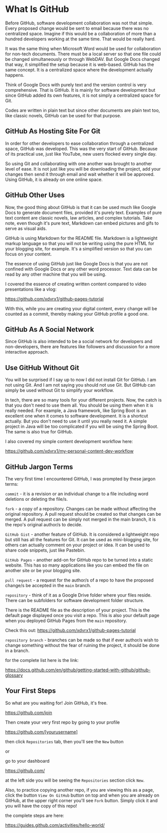 # What Is GitHub
Before GitHub, software development collaboration
was not that simple. Every proposed change
would be sent to email because there was no 
centralized space. Imagine if this would be
a collaboration of more than a hundred developers
working at the same time. That would be
really hard.

It was the same thing when Microsoft Word would 
be used for collaboration for non-tech documents.
There must be a local
server so that one file could be changed
simultaneously or through WebDAV. But Google Docs
changed that way, it
simplified the setup because it is web-based.
GitHub has the same concept. It is a centralized
space where the development actually happens.

Think of Google Docs with purely text and 
the version control is very comprehensive.
That is GitHub. It is mainly for software
development but since GitHub added its own
features, it is not simply a centralized
space for Git.

Codes are written in plain text but
since other documents are plain text too,
like classic novels, GitHub can be used
for that purpose.

## GitHub As Hosting Site For Git
In order
for other developers to ease collaboration 
through a centralized space, GitHub was
developed. This was the very start of GitHub. 
Because of its practical use,
just like YouTube, new users
flocked every single day.

So using Git and collaborating with
one another was brought to another level
of ease. It is not just like you will
be downloading the project, add your
changes then send it through email 
and wait whether it will be approved.
Using GitHub, it is already on one
online space.

## GitHub Other Uses
Now, the good thing about GitHub is that
it can be used much like Google Docs to
generate document files, provided
it's purely text. Examples of pure text
content are classic novels, law articles,
and complex tutorials. Take note,
even though it's pure text, Markdown
can embed pictures and gifs to serve
as visual aids.

GitHub is using Markdown for the 
README file. Markdown is a lightweight 
markup language
so that you will not be writing using 
the pure HTML for your blogging site, for
example. It's a simplified version so
that you can focus on your content.

The essence of using GitHub just like
Google Docs is that you are not confined
with Google Docs or any other word processor.
Text data can be read by any other machine
that you will be using.

I covered the essence of creating written
content compared to video presentations
like a vlog:

<https://github.com/xdvrx1/github-pages-tutorial>

With this, while you are creating your 
digital content, every change will be counted
as a commit, thereby making your GitHub profile
a good one.

## GitHub As A Social Network
Since GitHub is also intended to be
a social network for developers and non-developers,
there are features like followers
and discussion for a more interactive
approach.

## Use GitHub Without Git
You will be surprised if I say up to now
I did not install Git for GitHub. I am not
using Git. And I am not saying you should not 
use Git. But GitHub can simply be used
without Git to simplify your
workflow. 

In tech, there are so many tools for
your different projects. Now, the catch
is that you don't need to use them all.
You should be using them when it is really
needed. For example, a Java framework, like
Spring Boot is an excellent one when
it comes to software development. It is
a shortcut actually. But you don't
need to use it until you really need it.
A simple project in Java will be too 
complicated if you will be using the Spring Boot.
The same is also true for GitHub.

I also covered my simple content development
workflow here:

<https://github.com/xdvrx1/my-personal-content-dev-workflow>

## GitHub Jargon Terms
The very first time I encountered GitHub, 
I was prompted by these jargon terms:

`commit` - it is a revision or
an individual change to a file
including word deletions or deleting 
the file/s.

`fork` - a copy of a repository. Changes can
be made without affecting the original
repository. A pull request should be
created so that changes can be merged.
A pull request can be simply not merged
in the main branch, it is the repo's
original author/s to decide.

`GitHub Gist` - another feature of
GitHub. It is considered a lightweight
repo but still has all the features
for Git. It can be used as mini-blogging
site, for others can actually comment
on your project or idea. It can
be used to share code snippets, just
like Pastebin.

`GitHub Pages` - another add-on
for GitHub repo to be turned into a 
static website. This has so many 
applications like you can embed
the file on another site or be your
blogging site.

`pull request` - a request for the author/s
of a repo to have the proposed change/s
be accepted in the `main` branch.

`repository` - think of it as a Google Drive folder
where your files reside.
There can be subfolders
for software development folder structure.

There is the README file
as the description of your project. 
This is the 
default page displayed once you visit
a repo. This is also your default page
when you deployed GitHub Pages from
the `main` repository. 

Check this out:
<https://github.com/xdvrx1/github-pages-tutorial>

`repository branch` - branches can
be made so that if ever author/s
wish to change something without
the fear of ruining the project,
it should be done in a branch.

for the complete list here is the 
link:

<https://docs.github.com/en/github/getting-started-with-github/github-glossary>

## Your First Steps
So what are you waiting for! Join GitHub, it's free.

<https://github.com/join>

Then create your very first repo by going to your profile

<https://github.com/[yourusername]>

then click `Repositories` tab, then you'll see the 
`New` button

or

go to your dashboard 

<https://github.com/>

at the left side you will be seeing the `Repositories`
section click `New`.

Also, to practice copying another repo, 
if you are viewing this as a page, click
the button `View On GitHub` button on top
and when you are already on GitHub, 
at the upper right corner you'll
see `Fork` button. Simply click it
and you will have the copy of this repo!

the complete steps are here:

<https://guides.github.com/activities/hello-world/>
